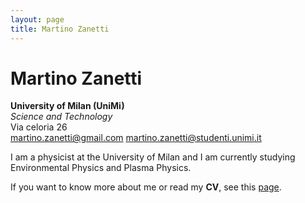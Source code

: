 ```yaml
---
layout: page
title: Martino Zanetti
---
```


# Martino Zanetti

**University of Milan (UniMi)**  
*Science and Technology*  
Via celoria 26  
[martino.zanetti@gmail.com](mailto:martino.zanetti@gmail.com)
[martino.zanetti@studenti.unimi.it](mailto:martino.zanetti@studenti.unimi.it)


I am a physicist at the University of Milan and I am currently studying Environmental Physics and Plasma Physics.


If you want to know more about me or read my **CV**, see this [page](https://martinozanetti.github.io/aboutme/).
